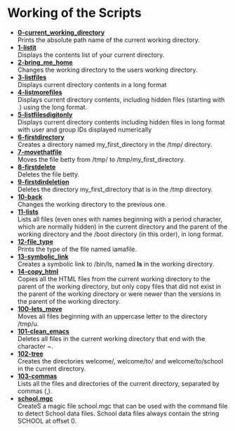 # Working of the Scripts
* [**0-current_working_directory**](https://github.com/GraceGichuki/alx-system_engineering-devops/blob/master/0x00-shell_basics/0-current_working_directory)  
Prints the absolute path name of the current working directory.  
* [**1-listit**](https://github.com/GraceGichuki/alx-system_engineering-devops/blob/master/0x00-shell_basics/1-listit)  
Displays the contents list of your current directory.  
* [**2-bring_me_home**](https://github.com/GraceGichuki/alx-system_engineering-devops/blob/master/0x00-shell_basics/2-bring_me_home)  
Changes the working directory to the users working directory.  
* [**3-listfiles**](https://github.com/GraceGichuki/alx-system_engineering-devops/blob/master/0x00-shell_basics/3-listfiles)  
Displays current directory contents in a long format  
* [**4-listmorefiles**](https://github.com/GraceGichuki/alx-system_engineering-devops/blob/master/0x00-shell_basics/4-listmorefiles)  
Displays current directory contents, including hidden files (starting with .) using the long format.  
* [**5-listfilesdigitonly**](https://github.com/GraceGichuki/alx-system_engineering-devops/blob/master/0x00-shell_basics/5-listfilesdigitonly)  
Displays current directory contents including hidden files in long format with user and group IDs displayed numerically  
* [**6-firstdirectory**](https://github.com/GraceGichuki/alx-system_engineering-devops/blob/master/0x00-shell_basics/6-firstdirectory)  
Creates a directory named my_first_directory in the /tmp/ directory.  
* [**7-movethatfile**](https://github.com/GraceGichuki/alx-system_engineering-devops/blob/master/0x00-shell_basics/7-movethatfile)  
Moves the file betty from /tmp/ to /tmp/my_first_directory.  
* [**8-firstdelete**](https://github.com/GraceGichuki/alx-system_engineering-devops/blob/master/0x00-shell_basics/8-firstdelete)  
Deletes the file betty.  
* [**9-firstdirdeletion**](https://github.com/GraceGichuki/alx-system_engineering-devops/blob/master/0x00-shell_basics/9-firstdirdeletion)  
Deletes the directory my_first_directory that is in the /tmp directory.  
* [**10-back**](https://github.com/GraceGichuki/alx-system_engineering-devops/blob/master/0x00-shell_basics/10-back)  
Changes the working directory to the previous one.  
* [**11-lists**](https://github.com/GraceGichuki/alx-system_engineering-devops/blob/master/0x00-shell_basics/11-lists)  
Lists all files (even ones with names beginning with a period character, which are normally hidden) in the current directory and the parent of the working directory and the /boot directory (in this order), in long format.  
* [**12-file_type**](https://github.com/GraceGichuki/alx-system_engineering-devops/blob/master/0x00-shell_basics/12-file_type)  
Prints the type of the file named iamafile.  
* [**13-symbolic_link**](https://github.com/GraceGichuki/alx-system_engineering-devops/blob/master/0x00-shell_basics/13-symbolic_link)  
Creates a symbolic link to /bin/ls, named __ls__ in the working directory.
* [**14-copy_html**](https://github.com/GraceGichuki/alx-system_engineering-devops/blob/master/0x00-shell_basics/14-copy_html)  
Copies all the HTML files from the current working directory to the parent of the working directory, but only copy files that did not exist in the parent of the working directory or were newer than the versions in the parent of the working directory.  
* [**100-lets_move**](https://github.com/GraceGichuki/alx-system_engineering-devops/blob/master/0x00-shell_basics/100-lets_move)  
Moves all files beginning with an uppercase letter to the directory /tmp/u.
* [**101-clean_emacs**](https://github.com/GraceGichuki/alx-system_engineering-devops/blob/master/0x00-shell_basics/101-clean_emacs)  
Deletes all files in the current working directory that end with the character ~.  
* [**102-tree**](https://github.com/GraceGichuki/alx-system_engineering-devops/blob/master/0x00-shell_basics/102-tree)  
Creates the directories welcome/, welcome/to/ and welcome/to/school in the current directory.  
* [**103-commas**](https://github.com/GraceGichuki/alx-system_engineering-devops/blob/master/0x00-shell_basics/103-commas)  
Lists all the files and directories of the current directory, separated by commas (,).
* [**school.mgc**](https://github.com/GraceGichuki/alx-system_engineering-devops/blob/master/0x00-shell_basics/school.mgc)  
CreateS a magic file school.mgc that can be used with the command file to detect School data files. School data files always contain the string SCHOOL at offset 0. 
